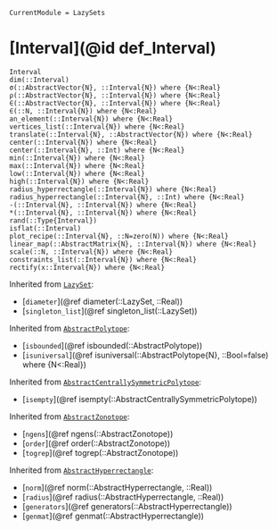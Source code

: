 ```@meta
CurrentModule = LazySets
```

# [Interval](@id def_Interval)

```@docs
Interval
dim(::Interval)
σ(::AbstractVector{N}, ::Interval{N}) where {N<:Real}
ρ(::AbstractVector{N}, ::Interval{N}) where {N<:Real}
∈(::AbstractVector{N}, ::Interval{N}) where {N<:Real}
∈(::N, ::Interval{N}) where {N<:Real}
an_element(::Interval{N}) where {N<:Real}
vertices_list(::Interval{N}) where {N<:Real}
translate(::Interval{N}, ::AbstractVector{N}) where {N<:Real}
center(::Interval{N}) where {N<:Real}
center(::Interval{N}, ::Int) where {N<:Real}
min(::Interval{N}) where {N<:Real}
max(::Interval{N}) where {N<:Real}
low(::Interval{N}) where {N<:Real}
high(::Interval{N}) where {N<:Real}
radius_hyperrectangle(::Interval{N}) where {N<:Real}
radius_hyperrectangle(::Interval{N}, ::Int) where {N<:Real}
-(::Interval{N}, ::Interval{N}) where {N<:Real}
*(::Interval{N}, ::Interval{N}) where {N<:Real}
rand(::Type{Interval})
isflat(::Interval)
plot_recipe(::Interval{N}, ::N=zero(N)) where {N<:Real}
linear_map(::AbstractMatrix{N}, ::Interval{N}) where {N<:Real}
scale(::N, ::Interval{N}) where {N<:Real}
constraints_list(::Interval{N}) where {N<:Real}
rectify(x::Interval{N}) where {N<:Real}
```
Inherited from [`LazySet`](@ref):
* [`diameter`](@ref diameter(::LazySet, ::Real))
* [`singleton_list`](@ref singleton_list(::LazySet))

Inherited from [`AbstractPolytope`](@ref):
* [`isbounded`](@ref isbounded(::AbstractPolytope))
* [`isuniversal`](@ref isuniversal(::AbstractPolytope{N}, ::Bool=false) where {N<:Real})

Inherited from [`AbstractCentrallySymmetricPolytope`](@ref):
* [`isempty`](@ref isempty(::AbstractCentrallySymmetricPolytope))

Inherited from [`AbstractZonotope`](@ref):
* [`ngens`](@ref ngens(::AbstractZonotope))
* [`order`](@ref order(::AbstractZonotope))
* [`togrep`](@ref togrep(::AbstractZonotope))

Inherited from [`AbstractHyperrectangle`](@ref):
* [`norm`](@ref norm(::AbstractHyperrectangle, ::Real))
* [`radius`](@ref radius(::AbstractHyperrectangle, ::Real))
* [`generators`](@ref generators(::AbstractHyperrectangle))
* [`genmat`](@ref genmat(::AbstractHyperrectangle))
